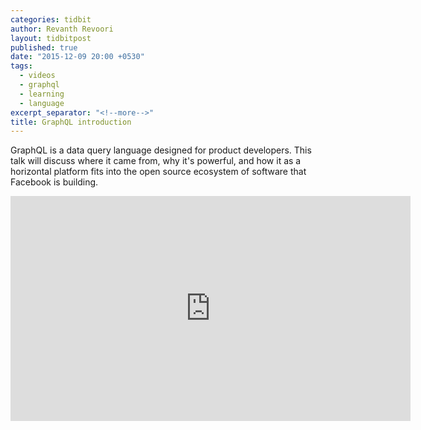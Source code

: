 ```yaml
---
categories: tidbit
author: Revanth Revoori
layout: tidbitpost
published: true
date: "2015-12-09 20:00 +0530"
tags: 
  - videos
  - graphql
  - learning
  - language
excerpt_separator: "<!--more-->"
title: GraphQL introduction
---
```


GraphQL is a data query language designed for product developers. This talk will discuss where it came from, why it's powerful, and how it as a horizontal platform fits into the open source ecosystem of software that Facebook is building.

<div class="video">
<iframe width="640" height="360" src="https://www.youtube.com/embed/LQFQl8EsV3k" frameborder="0" allowfullscreen></iframe>
</div>
<!--more-->